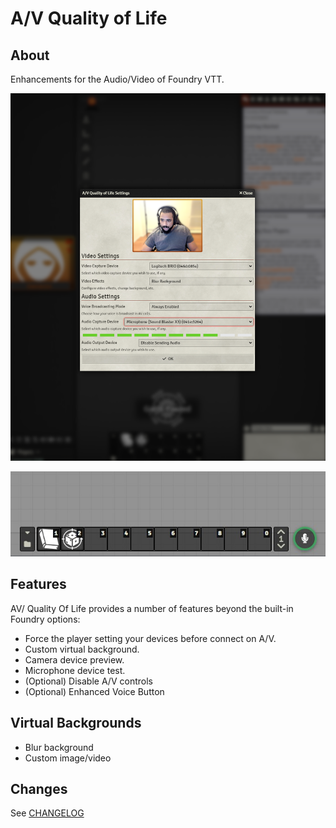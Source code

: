 # A/V Quality of Life

## About

Enhancements for the Audio/Video of Foundry VTT.

![A/V Quality of Life Settings](/docs/AV-QualityOfLife.png)

![Enhanced Voice Button](/docs/Enhanced-Voice-Button.jpg)

## Features

AV/ Quality Of Life provides a number of features beyond the built-in Foundry options:

* Force the player setting your devices before connect on A/V.
* Custom virtual background.
* Camera device preview.
* Microphone device test.
* (Optional) Disable A/V controls
* (Optional) Enhanced Voice Button

## Virtual Backgrounds

* Blur background
* Custom image/video

## Changes

See [CHANGELOG](/CHANGELOG.md)
